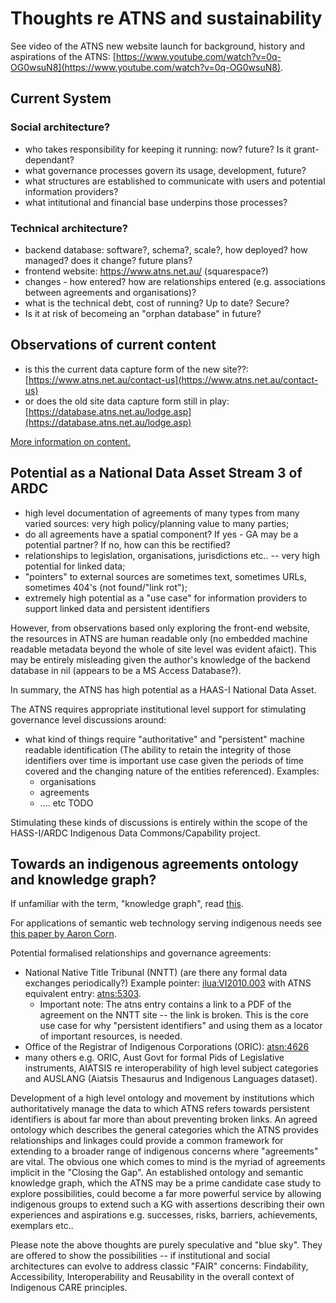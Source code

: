 # Thoughts re ATNS and sustainability

See video of the ATNS new website launch for background, history and aspirations of the ATNS: [https://www.youtube.com/watch?v=0q-OG0wsuN8](https://www.youtube.com/watch?v=0q-OG0wsuN8).

## Current System

### Social architecture?

  * who takes responsibility for keeping it running: now? future? Is it grant-dependant?
  * what governance processes govern its usage, development, future?
  * what structures are established to communicate with users and potential information providers?
  * what intitutional and financial base underpins those processes?

### Technical architecture?

  * backend database: software?, schema?, scale?, how deployed? how managed? does it change? future plans?
  * frontend website: https://www.atns.net.au/ (squarespace?)
  * changes - how entered? how are relationships entered (e.g. associations between agreements and organisations)?
  * what is the technical debt, cost of running? Up to date? Secure? 
  * Is it at risk of becomeing an "orphan database" in future?

## Observations of current content

  * is this the current data capture form of the new site??: [https://www.atns.net.au/contact-us](https://www.atns.net.au/contact-us)
  * or does the old site data capture form still in play: [https://database.atns.net.au/lodge.asp](https://database.atns.net.au/lodge.asp)

[More information on content.](./content/00readme.md)
  
## Potential as a National Data Asset Stream 3 of ARDC

 * high level documentation of agreements of many types from many varied sources: very high policy/planning value to many parties;
 * do all agreements have a spatial component? If yes - GA may be a potential partner? If no, how can this be rectified?
 * relationships to legislation, organisations, jurisdictions etc.. -- very high potential for linked data;
 * "pointers" to external sources are sometimes text, sometimes URLs, sometimes 404's (not found/"link rot");
 * extremely high potential as a "use case" for information providers to support linked data and persistent identifiers

However, from observations based only exploring the front-end website, the resources in ATNS are human readable only (no embedded machine readable metadata beyond the whole of site level was evident afaict). This may be entirely misleading given the author's knowledge of the backend database in nil (appears to be a MS Access Database?).

In summary, the ATNS has high potential as a HAAS-I National Data Asset. 

The ATNS requires appropriate institutional level support for stimulating governance level discussions around:
   * what kind of things require "authoritative" and "persistent" machine readable identification (The ability to retain the integrity of those identifiers over time is important use case given the periods of time covered and the changing nature of the entities referenced). Examples:
      * organisations
      * agreements
      * .... etc TODO

Stimulating these kinds of discussions is entirely within the scope of the HASS-I/ARDC Indigenous Data Commons/Capability project.

## Towards an indigenous agreements ontology and knowledge graph?

If unfamiliar with the term, "knowledge graph", read [this](https://blog.cambridgesemantics.com/knowledge-graphs-origins-inhibitors-and-breakthroughs).

For applications of semantic web technology serving indigenous needs see [this paper by Aaron Corn](https://doi.org/10.1080/01576895.2019.1575248).

Potential formalised relationships and governance agreements:
 * National Native Title Tribunal (NNTT) (are there any formal data exchanges periodically?) Example pointer: [ilua:VI2010.003](http://www.nntt.gov.au/searchRegApps/NativeTitleRegisters/Pages/ILUA_details.aspx?NNTT_Fileno=VI2010/003) with ATNS equivalent entry: [atns:5303](https://www.atns.net.au/agreement?EntityID=5303). 
   * Important note: The atns entry contains a link to a PDF of the agreement on the NNTT site -- the link is broken. This is the core use case for why "persistent identifiers" and using them as a locator of important resources, is needed. 
 * Office of the Registrar of Indigenous Corporations (ORIC): [atsn:4626](https://www.atns.net.au/agreement?EntityID=4626)
 * many others e.g. ORIC, Aust Govt for formal Pids of Legislative instruments, AIATSIS re interoperability of high level subject categories and AUSLANG (Aiatsis Thesaurus and Indigenous Languages dataset).
 
Development of a high level ontology and movement by institutions which authoritatively manage the data to which ATNS refers towards persistent identifiers is about far more than about preventing broken links. An agreed ontology which describes the general categories which the ATNS provides relationships and linkages could provide a common framework for extending to a broader range of indigenous concerns where "agreements" are vital. The obvious one which comes to mind is the myriad of agreements implicit in the "Closing the Gap". An established ontology and semantic knowledge graph, which the ATNS may be a prime candidate case study to explore possibilities, could become a far more powerful service by allowing indigenous groups to extend such a KG with assertions describing their own experiences and aspirations e.g. successes, risks, barriers, achievements, exemplars etc.. 

Please note the above thoughts are purely speculative and "blue sky". They are offered to show the possibilities -- if institutional and social architectures can evolve to address classic "FAIR" concerns: Findability, Accessibility, Interoperability and Reusability in the overall context of Indigenous CARE principles. 
